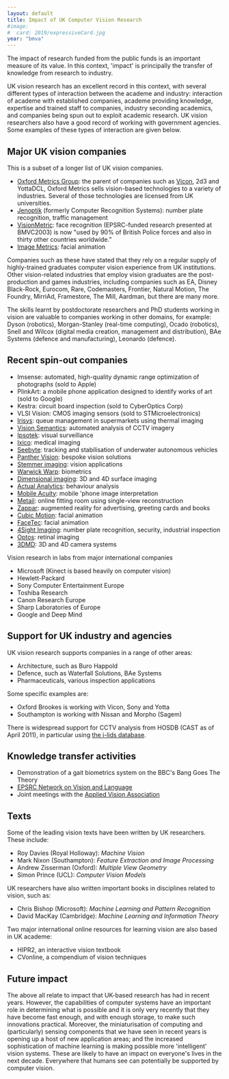 ```yaml
---
layout: default
title: Impact of UK Computer Vision Research
#image:
#  card: 2019/expressiveCard.jpg
year: "bmva"
---
```


The impact of research funded from the public funds is an important measure of
its value. In this context, 'impact' is principally the
transfer of knowledge from research to industry.

UK vision research has an excellent record in this context, with several
different types of interaction between the academe and industry: interaction
of academe with established companies, academe providing knowledge, expertise
and trained staff to companies, industry seconding academics, and companies
being spun out to exploit academic research. UK vision researchers also have a
good record of working with government agencies. Some examples of these types
of interaction are given below.

## Major UK vision companies

This is a subset of a longer list of UK vision companies.

+ [Oxford Metrics Group](https://oxfordmetrics.com): the parent of companies
  such as [Vicon](https://www.vicon.com), 2d3 and YottaDCL, Oxford Metrics
  sells vision-based technologies to a variety of industries. Several of those
  technologies are licensed from UK universities.
+ [Jenoptik](http://www.jenoptik.co.uk) (formerly Computer Recognition
  Systems): number plate recognition, traffic management
+ [VisionMetric](http://www.visionmetric.com): face recognition (EPSRC-funded
  research presented at BMVC2003) is now "used by 90% of British Police forces
  and also in thirty other countries worldwide."
+ [Image Metrics](http://image-metrics.com): facial animation

Companies such as these have stated that they rely on a regular supply of
highly-trained graduates computer vision experience from UK
institutions. Other vision-related industries that employ vision graduates are
the post-production and games industries, including companies such as EA,
Disney Black-Rock, Eurocom, Rare, Codemasters, Frontier, Natural Motion, The
Foundry, MirriAd, Framestore, The Mill, Aardman, but there are many more.

The skills learnt by postdoctorate researchers and PhD students working in
vision are valuable to companies working in other domains, for example: Dyson
(robotics), Morgan-Stanley (real-time computing), Ocado (robotics), Snell and
Wilcox (digital media creation, management and distribution), BAe Systems
(defence and manufacturing), Leonardo (defence).

## Recent spin-out companies

+ Imsense: automated, high-quality dynamic range optimization of
  photographs (sold to Apple)
+ PlinkArt: a mobile phone application designed to identify works of art
  (sold to Google)
+ Kestra: circuit board inspection (sold to CyberOptics Corp)
+ VLSI Vision: CMOS imaging sensors (sold to STMicroelectronics)
+ [Irisys](https://www.irisys.net): queue management in supermarkets using
  thermal imaging
+ [Vision Semantics](http://visionsemantics.com): automated analysis of CCTV
  imagery
+ [Ipsotek](https://www.ipsotek.com): visual surveillance
+ [Ixico](https://ixico.com): medical imaging
+ [Seebyte](http://www.seebyte.com/oil-gas/autotracker/autotracker/): tracking
  and stabilisation of underwater autonomous vehicles
+ [Panther Vision](http://www.panther-vision.co.uk): bespoke vision solutions
+ [Stemmer imaging](https://www.stemmer-imaging.com/en-gb/): vision
  applications
+ [Warwick Warp](http://www.warwickwarp.co.uk): biometrics
+ [Dimensional imaging](http://www.di4d.com): 3D and 4D surface imaging
+ [Actual Analytics](https://www.actualanalytics.com): behaviour analysis
+ [Mobile Acuity](https://www.mobileacuity.com): mobile 'phone image
  interpretation
+ [Metail](https://metail.com): online fitting room using single-view
  reconstruction
+ [Zappar](https://www.zappar.com): augmented reality for advertising,
  greeting cards and books
+ [Cubic Motion](https://www.cubicmotion.com): facial animation
+ [FaceTec](https://www.zoomlogin.com): facial animation
+ [4Sight Imaging](https://www.4sightimaging.com): number plate recognition,
  security, industrial inspection
+ [Optos](https://www.optos.com): retinal imaging
+ [3DMD](http://www.3dmd.com): 3D and 4D camera systems

Vision research in labs from major international companies

+ Microsoft (Kinect is based heavily on computer vision)
+ Hewlett-Packard
+ Sony Computer Entertainment Europe
+ Toshiba Research
+ Canon Research Europe
+ Sharp Laboratories of Europe
+ Google and Deep Mind

## Support for UK industry and agencies

UK vision research supports companies in a range of other areas:

+ Architecture, such as Buro Happold
+ Defence, such as Waterfall Solutions, BAe Systems
+ Pharmaceuticals, various inspection applications

Some specific examples are:

+ Oxford Brookes is working with Vicon, Sony and Yotta
+ Southampton is working with Nissan and Morpho (Sagem)

There is widespread support for CCTV analysis from HOSDB (CAST as of April
2011), in particular using
[the i-lids database](https://www.gov.uk/guidance/imagery-library-for-intelligent-detection-systems).

## Knowledge transfer activities

+ Demonstration of a gait biometrics system on the BBC's Bang Goes The Theory
+ [EPSRC Network on Vision and Language](http://www.vlnet.org.uk)
+ Joint meetings with the [Applied Vision Association](http://www.theava.net)

## Texts

Some of the leading vision texts have been written by UK researchers. These
include:

+ Roy Davies (Royal Holloway): _Machine Vision_
+ Mark Nixon (Southampton): _Feature Extraction and Image Processing_
+ Andrew Zisserman (Oxford): _Multiple View Geometry_
+ Simon Prince (UCL): _Computer Vision Models_

UK researchers have also written important books in disciplines related to
vision, such as:

+ Chris Bishop (Microsoft): _Machine Learning and Pattern Recognition_
+ David MacKay (Cambridge): _Machine Learning and Information Theory_

Two major international online resources for learning vision are also based in
UK academe:

+ HIPR2, an interactive vision textbook
+ CVonline, a compendium of vision techniques

## Future impact

The above all relate to impact that UK-based research has had in recent
years. However, the capabilities of computer systems have an important role in
determining what is possible and it is only very recently that they have
become fast enough, and with enough storage, to make such innovations
practical. Moreover, the miniaturisation of computing and (particularly)
sensing components that we have seen in recent years is opening up a host of
new application areas; and the increased sophistication of machine learning is
making possible more 'intelligent' vision systems. These are likely to have an
impact on everyone's lives in the next decade. Everywhere that humans see can
potentially be supported by computer vision.






